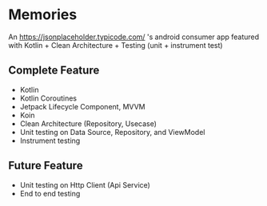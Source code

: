 # Memories
An https://jsonplaceholder.typicode.com/ 's android consumer app featured with Kotlin + Clean Architecture + Testing (unit + instrument test)

## Complete Feature
* Kotlin
* Kotlin Coroutines
* Jetpack Lifecycle Component, MVVM
* Koin
* Clean Architecture (Repository, Usecase) 
* Unit testing on Data Source, Repository, and ViewModel
* Instrument testing

## Future Feature
* Unit testing on Http Client (Api Service)
* End to end testing